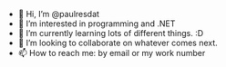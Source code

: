 - 👋 Hi, I’m @paulresdat
- 👀 I’m interested in programming and .NET
- 🌱 I’m currently learning lots of different things. :D
- 💞️ I’m looking to collaborate on whatever comes next.
- 📫 How to reach me: by email or my work number

<!---
paulresdat/paulresdat is a ✨ special ✨ repository because its `README.md` (this file) appears on your GitHub profile.
You can click the Preview link to take a look at your changes.
--->
